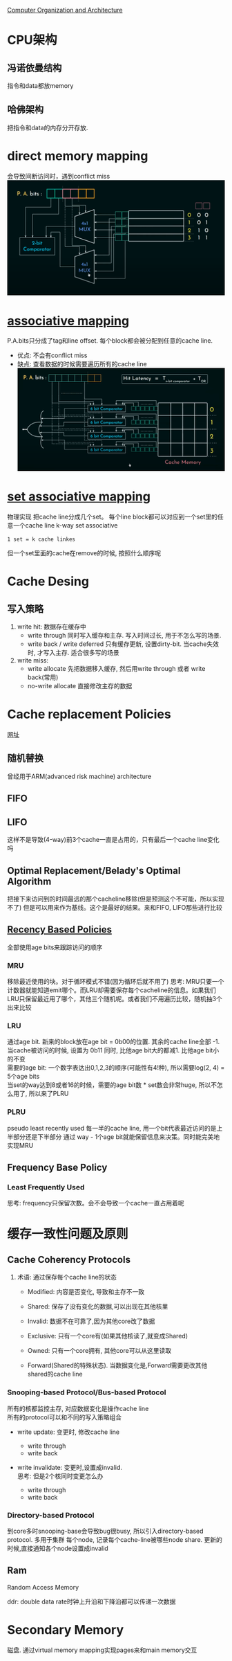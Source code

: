 [Computer Organization and Architecture](https://www.youtube.com/playlist?list=PLBlnK6fEyqRgLLlzdgiTUKULKJPYc0A4q)

# CPU架构
## 冯诺依曼结构
指令和data都放memory

## 哈佛架构
把指令和data的内存分开存放.

# direct memory mapping
会导致间断访问时，遇到conflict miss
![物理实现](./cache/direct-mapping-物理实现.png)

# [associative mapping](https://www.youtube.com/watch?v=uwnsMaH-iV0&list=PLBlnK6fEyqRgLLlzdgiTUKULKJPYc0A4q&index=14)
P.A.bits只分成了tag和line offset. 每个block都会被分配到任意的cache line.
* 优点: 不会有conflict miss
* 缺点: 查看数据的时候需要遍历所有的cache line
![物理实现](./cache/associative-maaping-物理实现.png)

# [set associative mapping](https://www.youtube.com/watch?v=KhAh6thw_TI&list=PLBlnK6fEyqRgLLlzdgiTUKULKJPYc0A4q&index=17)
物理实现
把cache line分成几个set。 每个line block都可以对应到一个set里的任意一个cache line
k-way set associative
```
1 set = k cache linkes 
```
但一个set里面的cache在remove的时候, 按照什么顺序呢

# Cache Desing

## 写入策略
1. write hit: 数据存在缓存中
    * write through
    同时写入缓存和主存. 写入时间过长, 用于不怎么写的场景.
    * write back / write deferred
    只有缓存更新, 设置dirty-bit. 当cache失效时, 才写入主存.
    适合很多写的场景
2. write miss:
    * write allocate
    先把数据移入缓存, 然后用write through 或者 write back(常用)
    * no-write allocate
    直接修改主存的数据

# Cache replacement Policies
[网址](https://www.youtube.com/watch?v=7lxAfszjy68&list=PLBlnK6fEyqRgLLlzdgiTUKULKJPYc0A4q&index=26)

## 随机替换
曾经用于ARM(advanced risk machine) architecture

## FIFO
## LIFO
这样不是导致(4-way)前3个cache一直是占用的，只有最后一个cache line变化吗
## Optimal Replacement/Belady's Optimal Algorithm
把接下来访问到的时间最远的那个cacheline移除(但是预测这个不可能，所以实现不了)
但是可以用来作为基线。这个是最好的结果。来和FIFO, LIFO那些进行比较

## [Recency Based Policies](https://www.youtube.com/watch?v=_Hh-NcdbHCY&list=PLBlnK6fEyqRgLLlzdgiTUKULKJPYc0A4q&index=27)
全部使用age bits来跟踪访问的顺序

### MRU
移除最近使用的块。对于循环模式不错(因为循环后就不用了)
思考: MRU只要一个计数器就能知道emit哪个。而LRU却需要保存每个cacheline的信息。如果我们LRU只保留最近用了哪个，其他三个随机呢。或者我们不用遍历比较，随机抽3个出来比较

### LRU
通过age bit. 新来的block放在age bit = 0b00的位置. 其余的cache line全部 -1.  
当cache被访问的时候, 设置为 0b11 同时, 比他age bit大的都减1. 比他age bit小的不变  
需要的age bit: 一个数字表达出0,1,2,3的顺序(可能性有4!种), 所以需要log(2, 4) = 5个age bits  
当set的way达到8或者16的时候，需要的age bit数 * set数会非常huge, 所以不怎么用了, 所以来了PLRU

### PLRU
pseudo least recently used
每一半的cache line, 用一个bit代表最近访问的是上半部分还是下半部分
通过 way - 1个age bit就能保留信息来决策。同时能完美地实现MRU

## Frequency Base Policy  
### Least Frequently Used  
思考: frequency只保留次数。会不会导致一个cache一直占用着呢



# 缓存一致性问题及原则

## Cache Coherency Protocols
1. 术语: 通过保存每个cache line的状态
    * Modified: 内容是否变化, 导致和主存不一致
    * Shared: 保存了没有变化的数据,可以出现在其他核里
    * Invalid: 数据不在可靠了,因为其他core改了数据

    * Exclusive: 只有一个core有(如果其他核读了,就变成Shared)
    * Owned: 只有一个core拥有, 其他core可以从这里读取
    * Forward(Shared的特殊状态). 当数据变化是,Forward需要更改其他shared的cache line

### Snooping-based Protocol/Bus-based Protocol
所有的核都监控主存, 对应数据变化是操作cache line  
所有的protocol可以和不同的写入策略组合
* write update:
变更时, 修改cache line
    * write through
    * write back

* write invalidate:
变更时,设置成invalid.  
思考: 但是2个核同时变更怎么办
    * write through
    * write back

### Directory-based Protocol
到core多时snooping-base会导致bug很busy, 所以引入directory-based protocol. 多用于集群
每个node, 记录每个cache-line被哪些node share. 更新的时候,直接通知各个node设置成invalid


## Ram
Random Access Memory

ddr: double data rate时钟上升沿和下降沿都可以传递一次数据


# Secondary Memory
磁盘. 通过virtual memory mapping实现pages来和main memory交互
